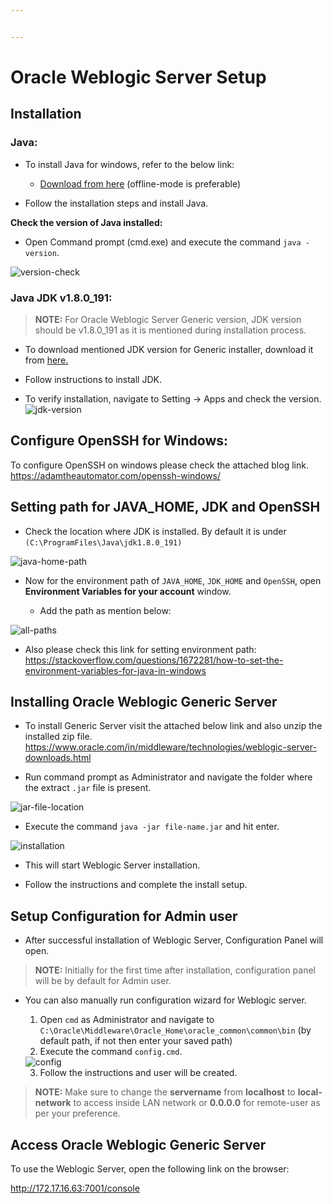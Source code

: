 ```yaml
---


---
```


<h1 id="oracle-weblogic-server-setup">Oracle Weblogic Server Setup</h1>
<h2 id="installation">Installation</h2>
<h3 id="java">Java:</h3>
<ul>
<li>
<p>To install Java for windows, refer to the below link:</p>
<ul>
<li><a href="https://www.java.com/en/download/manual.jsp">Download from here</a> (offline-mode is preferable)</li>
</ul>
</li>
<li>
<p>Follow the installation steps and install Java.</p>
</li>
</ul>
<p><b>Check the version of Java installed:</b></p>
<ul>
<li>Open Command prompt (cmd.exe) and execute the command <code>java -version</code>.</li>
</ul>
<img src="https://i.ibb.co/zFgDhzm/version-check.png" alt="version-check" border="0">
<h3 id="java-jdk-v1.8.0_191">Java JDK v1.8.0_191:</h3>
<blockquote>
<p><b>NOTE:</b> For Oracle Weblogic Server Generic version, JDK version should be v1.8.0_191 as it is mentioned during installation process.</p>
</blockquote>
<ul>
<li>
<p>To download mentioned JDK version for Generic installer, download it from <a href="https://www.oracle.com/java/technologies/javase/javase8-archive-downloads.html">here.</a></p>
</li>
<li>
<p>Follow instructions to install JDK.</p>
</li>
<li>
<p>To verify installation, navigate to Setting -&gt; Apps and check the version.<br>
<img src="https://i.ibb.co/QCxy4yc/jdk-version.png" alt="jdk-version" border="0"></p>
</li>
</ul>
<h2 id="configure-openssh-for-windows">Configure OpenSSH for Windows:</h2>
<p>To configure OpenSSH on windows please check the attached blog link.<br>
<a href="https://adamtheautomator.com/openssh-windows/">https://adamtheautomator.com/openssh-windows/</a></p>
<h2 id="setting-path-for-java_home-jdk-and-openssh">Setting path for JAVA_HOME, JDK and OpenSSH</h2>
<ul>
<li>Check the location where JDK is installed. By default it is under <code>(C:\ProgramFiles\Java\jdk1.8.0_191)</code></li>
</ul>
<img src="https://i.ibb.co/1bPynPB/java-home-path.png" alt="java-home-path" border="0">
<ul>
<li>
<p>Now for the environment path of <code>JAVA_HOME</code>, <code>JDK_HOME</code> and <code>OpenSSH</code>, open <strong>Environment Variables for your account</strong> window.</p>
<ul>
<li>Add the path as mention below:</li>
</ul>
</li>
</ul>
<img src="https://i.ibb.co/1vhzJty/all-paths.png" alt="all-paths" border="0">
<ul>
<li>Also please check this link for setting environment path:<br>
<a href="https://stackoverflow.com/questions/1672281/how-to-set-the-environment-variables-for-java-in-windows">https://stackoverflow.com/questions/1672281/how-to-set-the-environment-variables-for-java-in-windows</a></li>
</ul>
<h2 id="installing-oracle-weblogic-generic-server">Installing Oracle Weblogic Generic Server</h2>
<ul>
<li>
<p>To install  Generic Server visit the attached below link and also unzip the installed zip file.<br>
<a href="https://www.oracle.com/in/middleware/technologies/weblogic-server-downloads.html">https://www.oracle.com/in/middleware/technologies/weblogic-server-downloads.html</a></p>
</li>
<li>
<p>Run command prompt as Administrator and navigate the folder where the extract <code>.jar</code> file is present.</p>
</li>
</ul>
<img src="https://i.ibb.co/qdYq1ML/jar-file-location.png" alt="jar-file-location" border="0">
<ul>
<li>Execute the command <code>java -jar file-name.jar</code> and hit enter.</li>
</ul>
<img src="https://i.ibb.co/vQQGqRv/installation.png" alt="installation" border="0">
<ul>
<li>
<p>This will start Weblogic Server installation.</p>
</li>
<li>
<p>Follow the instructions and complete the install setup.</p>
</li>
</ul>
<h2 id="setup-configuration-for-admin-user">Setup Configuration for Admin user</h2>
<ul>
<li>After successful installation of Weblogic Server, Configuration Panel will open.</li>
</ul>
<blockquote>
<p><strong>NOTE:</strong> Initially for the first time after installation, configuration panel will be by default for Admin user.</p>
</blockquote>
<ul>
<li>
<p>You can also manually run configuration wizard for Weblogic server.</p>
<ol>
<li>Open <code>cmd</code> as Administrator and navigate to <code>C:\Oracle\Middleware\Oracle_Home\oracle_common\common\bin</code> (by default path, if not then enter your saved path)</li>
<li>Execute the command <code>config.cmd</code>.</li>
</ol>
  <img src="https://i.ibb.co/LCmH0R1/config.png" alt="config" border="0">
<ol start="3">
<li>Follow the instructions and user will be created.</li>
</ol>
</li>
</ul>
<blockquote>
<p><strong>NOTE:</strong> Make sure to change the <strong>servername</strong> from <strong>localhost</strong> to <strong>local-network</strong> to access inside LAN network or <strong>0.0.0.0</strong> for remote-user as per your preference.</p>
</blockquote>
<h2 id="access-oracle-weblogic-generic-server">Access Oracle Weblogic Generic Server</h2>
<p>To use the Weblogic Server, open the following link on the browser:</p>
<p><a href="http://172.17.16.63:7001/console">http://172.17.16.63:7001/console</a></p>

